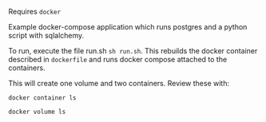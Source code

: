 Requires `docker` 

Example docker-compose application which runs postgres and a python script with sqlalchemy.


To run, execute the file run.sh `sh run.sh`.
This rebuilds the docker container described in `dockerfile` and runs docker compose attached to the containers.

This will create one volume and two containers. Review these with: 

`docker container ls`

`docker volume ls`
